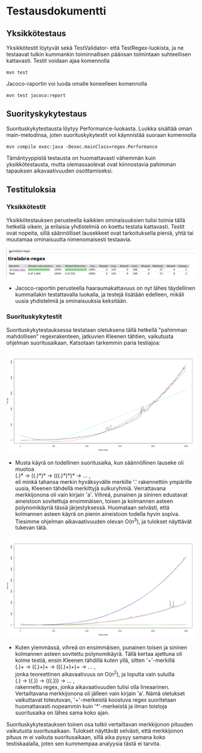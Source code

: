 # Testausdokumentti

## Yksikkötestaus

Yksikkötestit löytyvät sekä TestValidator- että TestRegex-luokista, ja ne testaavat tulkin kummankin toiminnallisen pääosan toimintaan suhteellisen kattavasti. Testit voidaan ajaa komennolla

```
mvn test
```

Jacoco-raportin voi luoda omalle koneelleen komennolla

```
mvn test jacoco:report
```

## Suorityskykytestaus

Suorituskykytestausta löytyy Performance-luokasta. Luokka sisältää oman main-metodinsa, joten suorituskykytestit voi käynnistää suoraan komennolla

```
mvn compile exec:java -Dexec.mainClass=regex.Performance
```
Tämäntyyppistä testausta on huomattavasti vähemmän kuin yksikkötestausta, mutta olemassaolevat ovat kiinnostavia pahimman tapauksen aikavaativuuden osoittamiseksi.

## Testituloksia

### Yksikkötestit

Yksikkötestauksen perusteella kaikkien ominaisuuksien tulisi toimia tällä hetkellä oikein,
ja erilaisia yhdistelmiä on koettu testata kattavasti. Testit ovat nopeita, sillä säännölliset lausekkeet ovat tarkoituksella pieniä, yhtä tai muutamaa ominaisuutta nimenomaisesti testaavia.

![testcoverage.png](https://raw.githubusercontent.com/LinAksel/tiralabra-regex/master/dokumentaatio/kuvat/testcoverage.png)

* Jacoco-raportin perusteella haaraumakattavuus on nyt lähes täydellinen kummallakin testattavalla luokalla, ja testejä lisätään edelleen, mikäli uusia yhdistelmiä ja ominaisuuksia keksitään.  

### Suorituskykytestit
Suorituskykytestauksessa testataan oletuksena tällä hetkellä "pahimman mahdollisen" regexrakenteen, jatkuvien Kleenen tähtien, vaikutusta ohjelman suoritusaikaan. Katsotaan tarkemmin paria testiajoa:  

![ptest.png](https://raw.githubusercontent.com/LinAksel/tiralabra-regex/master/dokumentaatio/kuvat/ptest.png)

* Musta käyrä on todellinen suoritusaika, kun säännöllinen lauseke oli muotoa  
(.)\* -> ((.)\*)\* -> (((.)\*)\*)\* -> ... ,  
eli minkä tahansa merkin hyväksyvälle merkille '.' rakennettiin ympärille uusia, Kleenen tähdellä merkittyjä sulkuryhmiä. Verrattavana merkkijonona oli vain kirjain 'a'. Vihreä, punainen ja sininen edustavat aineistoon sovitettuja ensimmäisen, toisen ja kolmannen asteen polynomikäyriä tässä järjestyksessä. Huomataan selvästi, että kolmannen asteen käyrä on pienin aineistoon todella hyvin sopiva. Tiesimme ohjelman aikavaativuuden olevan O(n<sup>3</sup>), ja tulokset näyttävät tukevan tätä.

![ptest2.png](https://raw.githubusercontent.com/LinAksel/tiralabra-regex/master/dokumentaatio/kuvat/ptest2.png)

* Kuten ylemmässä, vihreä on ensimmäisen, punainen toisen ja sininen kolmannen asteen sovitettu polynomikäyrä. Tällä kertaa ajettuna oli kolme testiä, ensin Kleenen tähdillä kuten yllä, sitten '+'-merkillä  
(.)\+ -> ((.)\+)\+ -> (((.)\+)\+)\+ -> ... ,  
jonka teoreettinen aikavaativuus on O(n<sup>2</sup>), ja lopulta vain suluilla  
(.) -> ((.)) -> (((.))) -> ... ,  
rakennettu regex, jonka aikavaativuuden tulisi olla lineaarinen. Vertailtavana merkkijonona oli jälleen vain kirjain 'a'. Nämä oletukset vaikuttavat toteutuvan, '+'-merkeistä koostuva regex suoritetaan huomattavasti nopeammin kuin '*'-merkeistä ja ilman toistoja suoritusaika on lähes sama koko ajan.

Suorituskykytestauksen toinen osa tutkii vertailtavan merkkijonon pituuden vaikutusta suoritusaikaan. Tulokset näyttävät selvästi, että merkkijonon pituus m ei vaikuta suoritusaikaan, sillä aika pysyy samana koko testiskaalalla, joten sen kummempaa analyysia tästä ei tarvita.